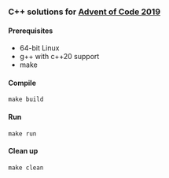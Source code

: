 ### C++ solutions for [Advent of Code 2019](https://adventofcode.com/2019)

#### Prerequisites
* 64-bit Linux
* g++ with c++20 support
* make

#### Compile
    make build

#### Run
    make run

#### Clean up
    make clean

